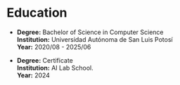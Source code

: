 # Education
- **Degree:** Bachelor of Science in Computer Science  
  **Institution:** Universidad Autónoma de San Luis Potosí  
  **Year:** 2020/08 - 2025/06  

- **Degree:** Certificate      
  **Institution:** AI Lab School.  
  **Year:** 2024  

